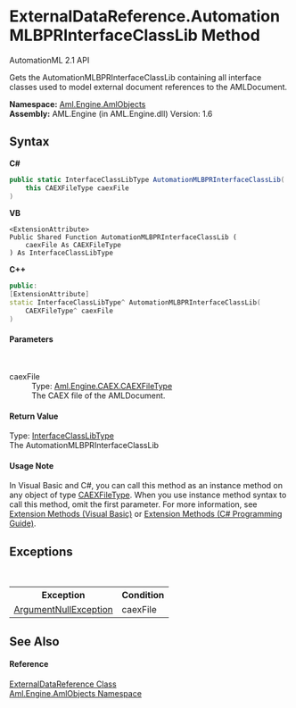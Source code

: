 # ExternalDataReference.AutomationMLBPRInterfaceClassLib Method 
AutomationML 2.1 API 

Gets the AutomationMLBPRInterfaceClassLib containing all interface classes used to model external document references to the AMLDocument.

**Namespace:**&nbsp;<a href="N_Aml_Engine_AmlObjects">Aml.Engine.AmlObjects</a><br />**Assembly:**&nbsp;AML.Engine (in AML.Engine.dll) Version: 1.6

## Syntax

**C#**<br />
``` C#
public static InterfaceClassLibType AutomationMLBPRInterfaceClassLib(
	this CAEXFileType caexFile
)
```

**VB**<br />
``` VB
<ExtensionAttribute>
Public Shared Function AutomationMLBPRInterfaceClassLib ( 
	caexFile As CAEXFileType
) As InterfaceClassLibType
```

**C++**<br />
``` C++
public:
[ExtensionAttribute]
static InterfaceClassLibType^ AutomationMLBPRInterfaceClassLib(
	CAEXFileType^ caexFile
)
```


#### Parameters
&nbsp;<dl><dt>caexFile</dt><dd>Type: <a href="T_Aml_Engine_CAEX_CAEXFileType">Aml.Engine.CAEX.CAEXFileType</a><br />The CAEX file of the AMLDocument.</dd></dl>

#### Return Value
Type: <a href="T_Aml_Engine_CAEX_InterfaceClassLibType">InterfaceClassLibType</a><br />The AutomationMLBPRInterfaceClassLib

#### Usage Note
In Visual Basic and C#, you can call this method as an instance method on any object of type <a href="T_Aml_Engine_CAEX_CAEXFileType">CAEXFileType</a>. When you use instance method syntax to call this method, omit the first parameter. For more information, see <a href="https://docs.microsoft.com/dotnet/visual-basic/programming-guide/language-features/procedures/extension-methods" target="_blank" rel="noopener noreferrer">Extension Methods (Visual Basic)</a> or <a href="https://docs.microsoft.com/dotnet/csharp/programming-guide/classes-and-structs/extension-methods" target="_blank" rel="noopener noreferrer">Extension Methods (C# Programming Guide)</a>.

## Exceptions
&nbsp;<table><tr><th>Exception</th><th>Condition</th></tr><tr><td><a href="https://docs.microsoft.com/dotnet/api/system.argumentnullexception" target="_parent" rel="noopener noreferrer">ArgumentNullException</a></td><td>caexFile</td></tr></table>

## See Also


#### Reference
<a href="T_Aml_Engine_AmlObjects_ExternalDataReference">ExternalDataReference Class</a><br /><a href="N_Aml_Engine_AmlObjects">Aml.Engine.AmlObjects Namespace</a><br />